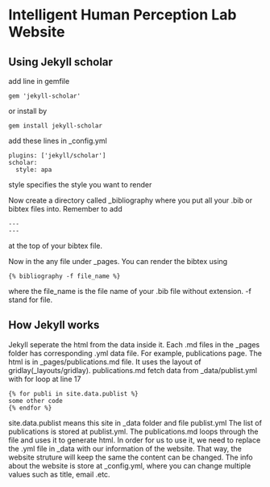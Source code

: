 #  Intelligent Human Perception Lab Website

## Using Jekyll scholar

add line in gemfile
```
gem 'jekyll-scholar'
```
or install by
```
gem install jekyll-scholar
```
add these lines in _config.yml
```
plugins: ['jekyll/scholar']
scholar:
  style: apa
```
style specifies the style you want to render

Now create a directory called _bibliography where you put all your .bib or bibtex files into. Remember to add
```
---
---
```
at the top of your bibtex file.

Now in the any file under _pages. You can render the bibtex using
```
{% bibliography -f file_name %}
```
where the file_name is the file name of your .bib file without extension. -f stand for file.

## How Jekyll works

Jekyll seperate the html from the data inside it. Each .md files in the _pages folder has corresponding .yml data file.
For example, publications page. The html is in _pages/publications.md file. It uses the layout of gridlay(_layouts/gridlay). publications.md fetch data from _data/publist.yml with for loop at line 17
```
{% for publi in site.data.publist %}
some other code
{% endfor %}
```
site.data.publist means this site in _data folder and file publist.yml
The list of publications is stored at publist.yml. The publications.md loops through the file and uses it to generate html.
In order for us to use it, we need to replace the .yml file in _data with our information of the website. That way, the website struture will keep the same the content can be changed. The info about the website is store at _config.yml, where you can change multiple values such as title, email .etc. 
